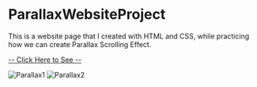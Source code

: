 # ParallaxWebsiteProject

This is a website page that I created with HTML and CSS, while practicing how we can create Parallax Scrolling Effect.

<a href="https://bskasan.github.io/ParallaxWebsiteProject/"> -- Click Here to See --</a>

![Parallax1](https://user-images.githubusercontent.com/53233822/209538459-6249a243-d3be-4056-8997-dc1f3abfeebd.PNG)
![Parallax2](https://user-images.githubusercontent.com/53233822/209538464-884a133d-6d9e-4771-9b7f-fc8e8ad3c149.PNG)
